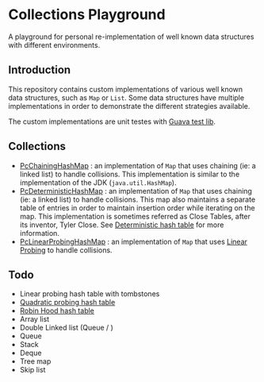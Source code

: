 # Collections Playground
A playground for personal re-implementation of well known data structures with different environments.

## Introduction
This repository contains custom implementations of various well known data structures,
such as `Map` or `List`.
Some data structures have multiple implementations in order to demonstrate
the different strategies available.

The custom implementations are unit testes with [Guava test lib](https://github.com/google/guava).

## Collections

- [PcChainingHashMap](src/main/java/com/petitcl/collections/PcChainingHashMap.java) :
  an implementation of `Map` that uses chaining (ie: a linked list) to handle collisions.
  This implementation is similar to the implementation of the JDK (`java.util.HashMap`).
- [PcDeterministicHashMap](src/main/java/com/petitcl/collections/PcDeterministicHashMap.java) :
  an implementation of `Map` that uses chaining (ie: a linked list) to handle collisions. 
  This map also maintains a separate table of entries in order to maintain insertion order
  while iterating on the map.
  This implementation is sometimes referred as Close Tables, after its inventor, Tyler Close.
  See [Deterministic hash table](https://wiki.mozilla.org/User:Jorend/Deterministic_hash_tables)
  for more information.  
- [PcLinearProbingHashMap](src/main/java/com/petitcl/collections/PcLinearProbingHashMap.java) :
  an implementation of `Map` that uses [Linear Probing](https://en.wikipedia.org/wiki/Linear_probing)
  to handle collisions.

## Todo
- Linear probing hash table with tombstones
- [Quadratic probing hash table](https://en.wikipedia.org/wiki/Quadratic_probing)
- [Robin Hood hash table](https://en.wikipedia.org/wiki/Hash_table#Robin_Hood_hashing)
- Array list
- Double Linked list (Queue / )
- Queue
- Stack
- Deque
- Tree map
- Skip list
